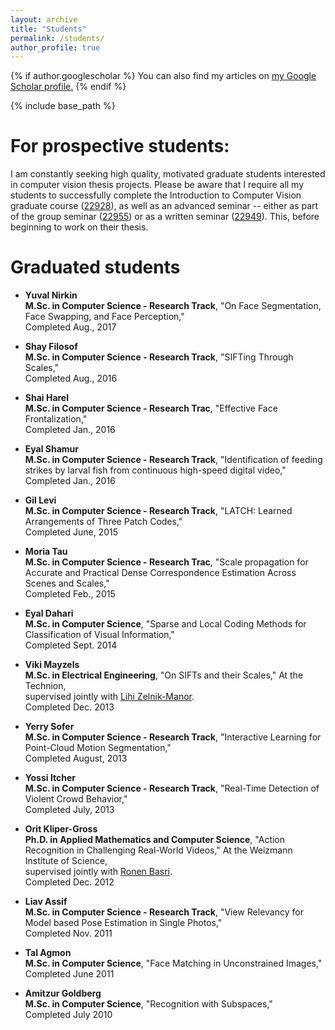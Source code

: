```yaml
---
layout: archive
title: "Students"
permalink: /students/
author_profile: true
---
```


{% if author.googlescholar %}
  You can also find my articles on <u><a href="{{author.googlescholar}}">my Google Scholar profile</a>.</u>
{% endif %}

{% include base_path %}

For prospective students:
==
I am constantly seeking high quality, motivated graduate students interested in computer vision thesis projects. Please be aware that I require all my students to successfully complete the Introduction to Computer Vision graduate course ([22928](https://www.openu.ac.il/courses/22928.htm)), as well as an advanced seminar -- either as part of the group seminar ([22955](https://www.openu.ac.il/courses/22955.htm)) or as a written seminar ([22949](https://www.openu.ac.il/courses/22949.htm)). This, before beginning to work on their thesis.

Graduated students
====
* **Yuval Nirkin**<br/>
**M.Sc. in Computer Science - Research Track**, "On Face Segmentation, Face Swapping, and Face Perception,"<br/>Completed Aug., 2017

* **Shay Filosof**<br/>
**M.Sc. in Computer Science - Research Track**, "SIFTing Through Scales," <br/>Completed Aug., 2016

* **Shai Harel**<br/>
**M.Sc. in Computer Science - Research Trac**, "Effective Face Frontalization," <br/>Completed Jan., 2016

* **Eyal Shamur**<br/>
**M.Sc. in Computer Science - Research Track**, "Identification of feeding strikes by larval fish from continuous high-speed digital video," <br/>Completed Jan., 2016

* **Gil Levi**<br/>
**M.Sc. in Computer Science - Research Track**, "LATCH: Learned Arrangements of Three Patch Codes," <br/>Completed June, 2015

* **Moria Tau**<br/>
**M.Sc. in Computer Science - Research Trac**, "Scale propagation for Accurate and Practical Dense Correspondence Estimation Across Scenes and Scales," <br/>Completed Feb., 2015

* **Eyal Dahari**<br/>
**M.Sc. in Computer Science**, "Sparse and Local Coding Methods for Classification of Visual Information," <br/>Completed Sept. 2014

* **Viki Mayzels**<br/>
**M.Sc. in Electrical Engineering**, "On SIFTs and their Scales," At the Technion, <br/>supervised jointly with [Lihi Zelnik-Manor](http://lihi.eew.technion.ac.il/).
<br/>Completed Dec. 2013

* **Yerry Sofer**<br/>
**M.Sc. in Computer Science - Research Track**, "Interactive Learning for Point-Cloud Motion Segmentation," <br/>Completed August, 2013

* **Yossi Itcher**<br/>
**M.Sc. in Computer Science - Research Track**, "Real-Time Detection of Violent Crowd Behavior," <br/>Completed July, 2013

* **Orit Kliper-Gross**<br/>
**Ph.D. in Applied Mathematics and Computer Science**, "Action Recognition in Challenging Real-World Videos," 
At the Weizmann Institute of Science, <br/>supervised jointly with [Ronen Basri](http://www.weizmann.ac.il/math/ronen/).
<br/>Completed Dec. 2012 

* **Liav Assif**<br/>
**M.Sc. in Computer Science - Research Track**, "View Relevancy for Model based Pose Estimation in Single Photos," <br/>Completed Nov. 2011

* **Tal Agmon**<br/>
**M.Sc. in Computer Science**, "Face Matching in Unconstrained Images," <br/>Completed June 2011

* **Amitzur Goldberg**<br/>
**M.Sc. in Computer Science**, "Recognition with Subspaces," <br/>Completed July 2010
